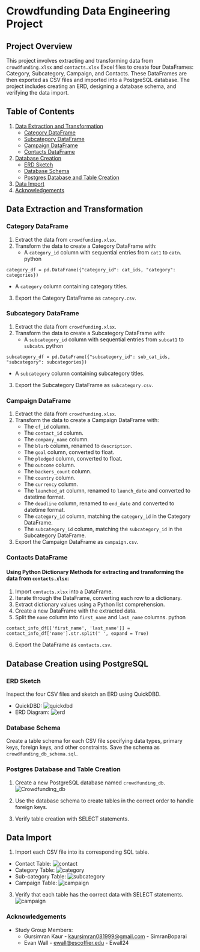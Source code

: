 # Crowdfunding Data Engineering Project

## Project Overview
This project involves extracting and transforming data from `crowdfunding.xlsx` and `contacts.xlsx` Excel files to create four DataFrames: Category, Subcategory, Campaign, and Contacts. These DataFrames are then exported as CSV files and imported into a PostgreSQL database. The project includes creating an ERD, designing a database schema, and verifying the data import.

## Table of Contents
1. [Data Extraction and Transformation](#data-extraction-and-transformation)
   - [Category DataFrame](#category-dataframe)
   - [Subcategory DataFrame](#subcategory-dataframe)
   - [Campaign DataFrame](#campaign-dataframe)
   - [Contacts DataFrame](#contacts-dataframe)
2. [Database Creation](#database-creation)
   - [ERD Sketch](#erd-sketch)
   - [Database Schema](#database-schema)
   - [Postgres Database and Table Creation](#postgres-database-and-table-creation)
3. [Data Import](#data-import)
4. [Acknowledgements](#acknowledgements)

## Data Extraction and Transformation

### Category DataFrame
1. Extract the data from `crowdfunding.xlsx`.  
2. Transform the data to create a Category DataFrame with:
   - A `category_id` column with sequential entries from `cat1` to `catn`.
python
```
category_df = pd.DataFrame({"category_id": cat_ids, "category": categories})
```
   - A `category` column containing category titles.
3. Export the Category DataFrame as `category.csv`.

### Subcategory DataFrame
1. Extract the data from `crowdfunding.xlsx`.  
2. Transform the data to create a Subcategory DataFrame with:
   - A `subcategory_id` column with sequential entries from `subcat1` to `subcatn`.
python
```
subcategory_df = pd.DataFrame({"subcategory_id": sub_cat_ids, "subcategory": subcategories})
```
   - A `subcategory` column containing subcategory titles.
3. Export the Subcategory DataFrame as `subcategory.csv`.

### Campaign DataFrame
1. Extract the data from `crowdfunding.xlsx`.
2. Transform the data to create a Campaign DataFrame with:
   - The `cf_id` column.
   - The `contact_id` column.
   - The `company_name` column.
   - The `blurb` column, renamed to `description`.
   - The `goal` column, converted to float.
   - The `pledged` column, converted to float.
   - The `outcome` column.
   - The `backers_count` column.
   - The `country` column.
   - The `currency` column.
   - The `launched_at` column, renamed to `launch_date` and converted to datetime format.
   - The `deadline` column, renamed to `end_date` and converted to datetime format.
   - The `category_id` column, matching the `category_id` in the Category DataFrame.
   - The `subcategory_id` column, matching the `subcategory_id` in the Subcategory DataFrame.
3. Export the Campaign DataFrame as `campaign.csv`.

### Contacts DataFrame

#### Using Python Dictionary Methods for extracting and transforming the data from `contacts.xlsx`:
1. Import `contacts.xlsx` into a DataFrame.
2. Iterate through the DataFrame, converting each row to a dictionary.
3. Extract dictionary values using a Python list comprehension.
4. Create a new DataFrame with the extracted data.
5. Split the `name` column into `first_name` and `last_name` columns.
python
```
contact_info_df[['first_name', 'last_name']] = contact_info_df['name'].str.split(' ', expand = True)
```
6. Export the DataFrame as `contacts.csv`.

## Database Creation using PostgreSQL

### ERD Sketch
Inspect the four CSV files and sketch an ERD using QuickDBD.
- QuickDBD:
   ![quickdbd](https://github.com/omidk414/Crowdfunding_ETL/blob/main/ERD_QuickDBD_diagram/QuickDBD_Code.png)
- ERD Diagram:
   ![erd](https://github.com/omidk414/Crowdfunding_ETL/blob/main/ERD_QuickDBD_diagram/ERD_Diagram.png)

### Database Schema
Create a table schema for each CSV file specifying data types, primary keys, foreign keys, and other constraints. Save the schema as `crowdfunding_db_schema.sql`.

### Postgres Database and Table Creation
1. Create a new PostgreSQL database named `crowdfunding_db`.
![Crowdfunding_db](https://github.com/omidk414/Crowdfunding_ETL/blob/main/Images/Crowdfunding_db.png)
   
3. Use the database schema to create tables in the correct order to handle foreign keys.
4. Verify table creation with SELECT statements.

## Data Import
1. Import each CSV file into its corresponding SQL table.
- Contact Table:
  ![contact](https://github.com/omidk414/Crowdfunding_ETL/blob/main/Images/contact_table.png)
- Category Table:
  ![category](https://github.com/omidk414/Crowdfunding_ETL/blob/main/Images/category_table.png)  
- Sub-category Table:
  ![subcategory](https://github.com/omidk414/Crowdfunding_ETL/blob/main/Images/subcategory_table.png)
- Campaign Table:
  ![campaign](https://github.com/omidk414/Crowdfunding_ETL/blob/main/Images/campaign_table.png)

3. Verify that each table has the correct data with SELECT statements.
![campaign](https://github.com/omidk414/Crowdfunding_ETL/blob/main/Images/crowdfunding_db_schemata.png)



### Acknowledgements
- Study Group Members:
  - Gursimran Kaur - kaursimran081999@gmail.com - SimranBoparai
  - Evan Wall - ewall@escoffier.edu - Ewall24


